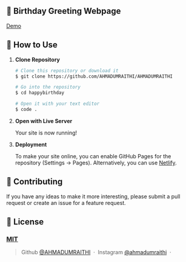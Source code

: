 ## 🎉 Birthday Greeting Webpage 

[Demo](https://AHMADUMRAITHI.github.io/AHMAD-UMRAITHI/)

## 🚀 How to Use

1.  **Clone Repository**

    ```bash
    # Clone this repository or download it
    $ git clone https://github.com/AHMADUMRAITHI/AHMADUMRAITHI

    # Go into the repository
    $ cd happybirthday

    # Open it with your text editor
    $ code .
    ```

2. **Open with Live Server**

    Your site is now running!

3. **Deployment**

    To make your site online, you can enable GitHub Pages for the repository (Settings -> Pages). Alternatively, you can use [Netlify](https://www.netlify.com/).

## 📝 Contributing

If you have any ideas to make it more interesting, please submit a pull request or create an issue for a feature request.

## 🤝 License

### [MIT](LICENSE)

> Github [@AHMADUMRAITHI](https://github.com/AHMADUMRAITHI) &nbsp;&middot;&nbsp;
> Instagram [@ahmadumraithi](https://instagram.com/ahmadumraithi) &nbsp;&middot;&nbsp;

